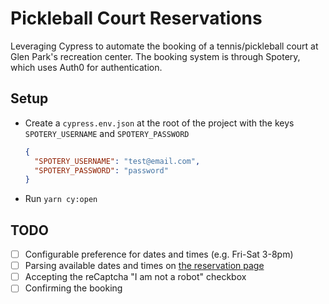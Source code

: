 # Pickleball Court Reservations

Leveraging Cypress to automate the booking of a tennis/pickleball court at Glen Park's recreation center. The booking system is through Spotery, which uses Auth0 for authentication.

## Setup
- Create a `cypress.env.json` at the root of the project with the keys `SPOTERY_USERNAME` and `SPOTERY_PASSWORD`
    ```json
    {
      "SPOTERY_USERNAME": "test@email.com",
      "SPOTERY_PASSWORD": "password"
    }
    ```
- Run `yarn cy:open`

## TODO
- [ ] Configurable preference for dates and times (e.g. Fri-Sat 3-8pm)
- [ ] Parsing available dates and times on [the reservation page](https://www.spotery.com/spot/3333270?psReservationDateStr=08/21/2022)
- [ ] Accepting the reCaptcha "I am not a robot" checkbox
- [ ] Confirming the booking
